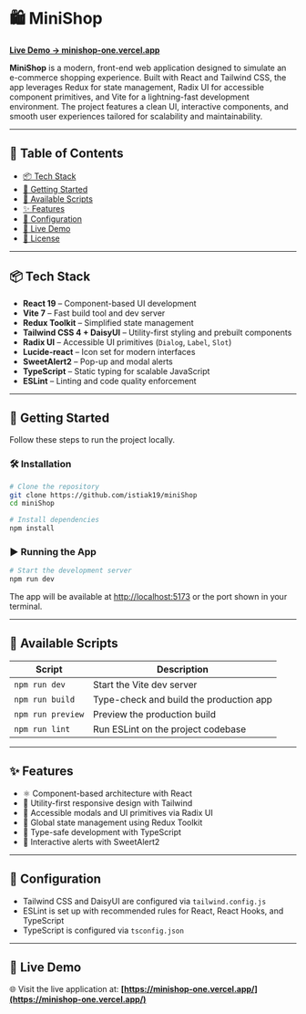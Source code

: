 # 🛍️ MiniShop

[**Live Demo → minishop-one.vercel.app**](https://minishop-one.vercel.app/)

**MiniShop** is a modern, front-end web application designed to simulate an e-commerce shopping experience. Built with React and Tailwind CSS, the app leverages Redux for state management, Radix UI for accessible component primitives, and Vite for a lightning-fast development environment. The project features a clean UI, interactive components, and smooth user experiences tailored for scalability and maintainability.

---

## 📑 Table of Contents

* [📦 Tech Stack](#-tech-stack)
* [🚀 Getting Started](#-getting-started)
* [🧪 Available Scripts](#-available-scripts)
* [✨ Features](#-features)
* [🔧 Configuration](#-configuration)
* [🔗 Live Demo](#-live-demo)
* [📄 License](#-license)

---

## 📦 Tech Stack

* **React 19** – Component-based UI development
* **Vite 7** – Fast build tool and dev server
* **Redux Toolkit** – Simplified state management
* **Tailwind CSS 4 + DaisyUI** – Utility-first styling and prebuilt components
* **Radix UI** – Accessible UI primitives (`Dialog`, `Label`, `Slot`)
* **Lucide-react** – Icon set for modern interfaces
* **SweetAlert2** – Pop-up and modal alerts
* **TypeScript** – Static typing for scalable JavaScript
* **ESLint** – Linting and code quality enforcement

---

## 🚀 Getting Started

Follow these steps to run the project locally.

### 🛠️ Installation

```bash
# Clone the repository
git clone https://github.com/istiak19/miniShop
cd miniShop

# Install dependencies
npm install
```

### ▶️ Running the App

```bash
# Start the development server
npm run dev
```

The app will be available at [http://localhost:5173](http://localhost:5173) or the port shown in your terminal.

---

## 🧪 Available Scripts

| Script            | Description                             |
| ----------------- | --------------------------------------- |
| `npm run dev`     | Start the Vite dev server               |
| `npm run build`   | Type-check and build the production app |
| `npm run preview` | Preview the production build            |
| `npm run lint`    | Run ESLint on the project codebase      |

---

## ✨ Features

* ⚛️ Component-based architecture with React
* 🎨 Utility-first responsive design with Tailwind
* 🧩 Accessible modals and UI primitives via Radix UI
* 🔄 Global state management using Redux Toolkit
* 🎯 Type-safe development with TypeScript
* 💬 Interactive alerts with SweetAlert2

---

## 🔧 Configuration

* Tailwind CSS and DaisyUI are configured via `tailwind.config.js`
* ESLint is set up with recommended rules for React, React Hooks, and TypeScript
* TypeScript is configured via `tsconfig.json`

---

## 🔗 Live Demo

🌐 Visit the live application at:
**[https://minishop-one.vercel.app/](https://minishop-one.vercel.app/)**
